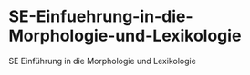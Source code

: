 # SE-Einfuehrung-in-die-Morphologie-und-Lexikologie
SE Einführung in die Morphologie und Lexikologie  
